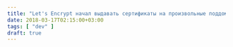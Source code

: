 ```yaml
---
title: "Let's Encrypt начал выдавать сертификаты на произвольные поддомены (wildcard)"
date: 2018-03-17T02:15:00+03:00
tags: [ "dev" ]
draft: true
---
```

